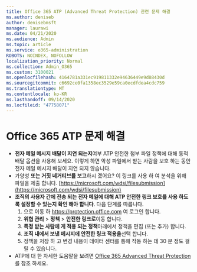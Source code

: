 ```yaml
---
title: Office 365 ATP (Advanced Threat Protection) 관련 문제 해결
ms.author: deniseb
author: denisebmsft
manager: laurawi
ms.date: 04/21/2020
ms.audience: Admin
ms.topic: article
ms.service: o365-administration
ROBOTS: NOINDEX, NOFOLLOW
localization_priority: Normal
ms.collection: Admin_O365
ms.custom: 3100021
ms.openlocfilehash: 4164781a331ec919811332e94636449e9d88430d
ms.sourcegitcommit: c6692ce0fa1358ec3529e59ca0ecdfdea4cdc759
ms.translationtype: MT
ms.contentlocale: ko-KR
ms.lasthandoff: 09/14/2020
ms.locfileid: "47758071"
---
```

# <a name="troubleshoot-issues-with-office-365-atp"></a>Office 365 ATP 문제 해결

- **전자 메일 메시지 배달이 지연 되는지**여부 ATP 안전한 첨부 파일 정책에 대해 동적 배달 옵션을 사용해 보세요. 이렇게 하면 악성 파일에서 받는 사람을 보호 하는 동안 전자 메일 메시지 배달이 지연 되지 않습니다.
- 가양성 **또는 거짓 네거티브를 보고**하시 겠어요? 이 링크를 사용 하 여 분석을 위해 파일을 제출 합니다. [https://microsoft.com/wdsi/filesubmission](https://microsoft.com/wdsi/filesubmission)
- **조직의 사용자 간에 전송 되는 전자 메일에 대해 ATP 안전한 링크 보호를 사용 하도록 설정할 수 있는지 확인 해야 합니다**. 다음 단계를 따릅니다.
    1. 으로 이동 하 https://protection.office.com 여 로그인 합니다.
    2. **위협 관리**  >  **정책**  >  **안전한 링크로**이동 합니다.
    3. **특정 받는 사람에 게 적용 되는 정책**아래에서 정책을 편집 (또는 추가) 합니다.
    4. **조직 내에서 보낸 메시지에 안전한 링크 적용을**선택 합니다.
    5. 정책을 저장 하 고 변경 내용이 데이터 센터를 통해 작동 하는 데 30 분 정도 걸릴 수 있습니다.
- ATP에 대 한 자세한 도움말을 보려면 [Office 365 Advanced Threat Protection](https://docs.microsoft.com/microsoft-365/security/office-365-security/office-365-atp)를 참조 하세요.